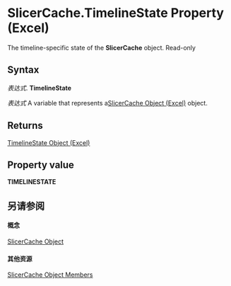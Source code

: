 
# SlicerCache.TimelineState Property (Excel)

The timeline-specific state of the  **SlicerCache** object. Read-only


## Syntax

 _表达式_. **TimelineState**

 _表达式_ A variable that represents a[SlicerCache Object (Excel)](6e6533e3-0503-a1d3-9ecd-f7997233565f.md) object.


## Returns

[TimelineState Object (Excel)](bb92fe09-3cce-8e10-3795-2b9089c27801.md)


## Property value

 **TIMELINESTATE**


## 另请参阅


#### 概念


[SlicerCache Object](6e6533e3-0503-a1d3-9ecd-f7997233565f.md)
#### 其他资源


[SlicerCache Object Members](http://msdn.microsoft.com/library/59572fc4-0dd9-096a-61b9-7775f90ac7be%28Office.15%29.aspx)